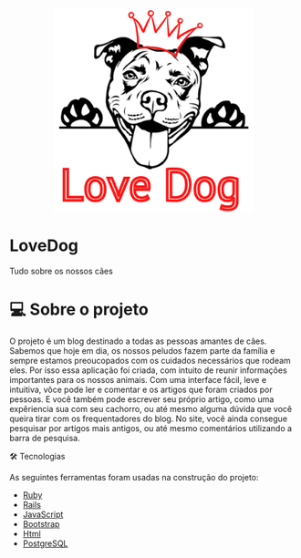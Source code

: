 <p align="center">
  <img src="app/assets/images/readme.png" width="350" title="hover text">
</p>

<h1>LoveDog</h1>
<p>Tudo sobre os nossos cães</p>

<h1> 💻 Sobre o projeto</h1>

<p>O projeto é um blog destinado a todas as pessoas amantes de cães. Sabemos que hoje em dia, os nossos peludos fazem parte da família e sempre estamos preoucopados com os cuidados necessários que rodeam eles. Por isso essa aplicação foi criada, com intuito de reunir informações importantes para os nossos animais. Com uma interface fácil, leve e intuitiva, vôce pode ler e comentar e os artigos que foram criados por pessoas. E você também pode escrever seu próprio artigo, como uma expêriencia sua com seu cachorro, ou até mesmo alguma dúvida que você queira tirar com os frequentadores do blog. No site, você ainda consegue pesquisar por artigos mais antigos, ou até mesmo comentários utilizando a barra de pesquisa. </p>

🛠 Tecnologias

As seguintes ferramentas foram usadas na construção do projeto:

- [Ruby](https://www.ruby-lang.org/)
- [Rails](https://rubyonrails.org/)
- [JavaScript](https://devdocs.io/javascript/)
- [Bootstrap](https://getbootstrap.com/)
- [Html](https://developer.mozilla.org/pt-BR/docs/Web/HTML)
- [PostgreSQL](https://www.postgresql.org/)
